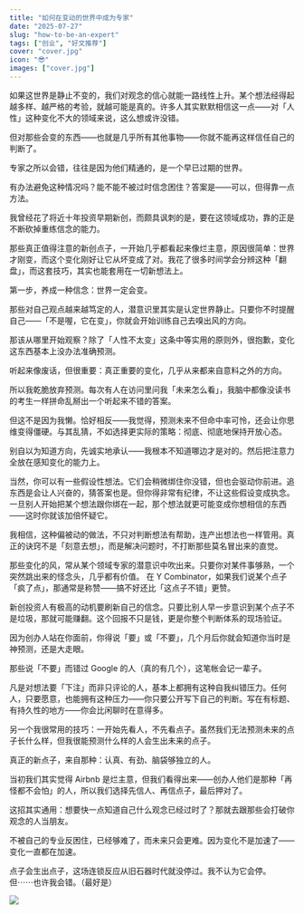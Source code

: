 ```yaml
---
title: "如何在变动的世界中成为专家"
date: "2025-07-27"
slug: "how-to-be-an-expert"
tags: ["创业", "好文推荐"]
cover: "cover.jpg"
icon: "😎"
images: ["cover.jpg"]
---
```

如果这世界是静止不变的，我们对观念的信心就能一路线性上升。某个想法经得起越多样、越严格的考验，就越可能是真的。许多人其实默默相信这一点——对「人性」这种变化不大的领域来说，这么想或许没错。



但对那些会变的东西——也就是几乎所有其他事物——你就不能再这样信任自己的判断了。



专家之所以会错，往往是因为他们精通的，是一个早已过期的世界。



有办法避免这种情况吗？能不能不被过时信念困住？答案是——可以，但得靠一点方法。



我曾经花了将近十年投资早期新创，而颇具讽刺的是，要在这领域成功，靠的正是不断砍掉重练信念的能力。



那些真正值得注意的新创点子，一开始几乎都看起来像烂主意，原因很简单：世界才刚变，而这个变化刚好让它从坏变成了对。我花了很多时间学会分辨这种「翻盘」，而这套技巧，其实也能套用在一切新想法上。



第一步，养成一种信念：世界一定会变。



那些对自己观点越来越笃定的人，潜意识里其实是认定世界静止。只要你不时提醒自己——「不是喔，它在变」，你就会开始训练自己去嗅出风的方向。



那该从哪里开始观察？除了「人性不太变」这条中等实用的原则外，很抱歉，变化这东西基本上没办法准确预测。



听起来像废话，但很重要：真正重要的变化，几乎从来都来自意料之外的方向。



所以我乾脆放弃预测。每次有人在访问里问我「未来怎么看」，我脑中都像没读书的考生一样拼命乱掰出一个听起来不错的答案。



但这不是因为我懒。恰好相反——我觉得，预测未来不但命中率可怜，还会让你思维变得僵硬。与其乱猜，不如选择更实际的策略：彻底、彻底地保持开放心态。



别自以为知道方向，先诚实地承认——我根本不知道哪边才是对的。然后把注意力全放在感知变化的能力上。



当然，你可以有一些假设性想法。它们会稍微绑住你没错，但也会驱动你前进。追东西是会让人兴奋的，猜答案也是。但你得非常有纪律，不让这些假设变成执念。
一旦别人开始把某个想法跟你绑在一起，那个想法就更可能变成你想相信的东西——这时你就该加倍怀疑它。



我相信，这种偏被动的做法，不只对判断想法有帮助，连产出想法也一样管用。真正的诀窍不是「刻意去想」，而是解决问题时，不打断那些莫名冒出来的直觉。



那些变化的风，常从某个领域专家的潜意识中吹出来。只要你对某件事够熟，一个突然跳出来的怪念头，几乎都有价值。
在 Y Combinator，如果我们说某个点子「疯了点」，那通常是称赞——搞不好还比「这点子不错」更赞。



新创投资人有极高的动机要刷新自己的信念。只要比别人早一步意识到某个点子不是垃圾，那就可能赚翻。这个回报不只是钱，更是你整个判断体系的现场验证。



因为创办人站在你面前，你得说「要」或「不要」，几个月后你就会知道你当时是神预测，还是大走眼。



那些说「不要」而错过 Google 的人（真的有几个），这笔帐会记一辈子。



凡是对想法要「下注」而非只评论的人，基本上都拥有这种自我纠错压力。任何人，只要愿意，也能拥有这种压力——你只要公开写下自己的判断。写在有标题、有持久性的地方——你会比闲聊时在意得多。



另一个我很常用的技巧：一开始先看人，不先看点子。虽然我们无法预测未来的点子长什么样，但我很能预测什么样的人会生出未来的点子。



真正的新点子，来自那种：认真、有劲、脑袋够独立的人。



当初我们其实觉得 Airbnb 是烂主意，但我们看得出来——创办人他们是那种「再怪都不会怕」的人，所以我们选择先信人、再信点子，最后押对了。



这招其实通用：想要快一点知道自己什么观念已经过时了？那就去跟那些会打破你观念的人当朋友。



不被自己的专业反困住，已经够难了，而未来只会更难。因为变化不是加速了——变化一直都在加速。



点子会生出点子，这场连锁反应从旧石器时代就没停过。我不认为它会停。
但⋯⋯也许我会错。（最好是）




![](https://prod-files-secure.s3.us-west-2.amazonaws.com/112d0858-5090-4d34-a606-b75eb8d65fd2/46476355-9cf3-4e99-9b7a-3531bc426380/1000202064.png?X-Amz-Algorithm=AWS4-HMAC-SHA256&X-Amz-Content-Sha256=UNSIGNED-PAYLOAD&X-Amz-Credential=ASIAZI2LB466SKKKNOLX%2F20250826%2Fus-west-2%2Fs3%2Faws4_request&X-Amz-Date=20250826T035803Z&X-Amz-Expires=3600&X-Amz-Security-Token=IQoJb3JpZ2luX2VjEBQaCXVzLXdlc3QtMiJHMEUCIQCH9s%2FR56E81dcwRlqVRglgB60DQn8R1Xij7HSMuikxdgIgbuV7G%2BqFaVJPp2DgUaXkjpawE506A1X2gO3Jg6PyPdMq%2FwMIbRAAGgw2Mzc0MjMxODM4MDUiDACXUvyc7pErrKOMTCrcA5jlKF8TSoWhOehVBndICM8JaalQYlUXVkfviDPjBU3BTJ%2F1iLcVAMyukyYn0SFG6K89Xw9PEsMtarWDER3ocjaJx84anvKfugguyjESq9fPw6PZhlcWYj8wtO%2BQ4HPvkvFkQpVotWZgEJPaZ6KYtX4kGZS6yme09UmOW96mXXaFA8uuYPD0%2B5rOvUzMys2PZjwXSzzuWs%2FvZpMR8nIpGdA2mS0No%2FHVulasExE0mZN0gvfsjdQ6oLCtDAvCw%2BV01%2FxCGFqHtS87Fw0dOCavVDH5SII5%2FOJJzwC2a1PPKdZW05FiNpez3%2BZEokR3R%2BBtsXOoGL3UGMmrQt0NcC2VyJzC7he8etIUZZiwyN15vafwl%2FZ7%2BoE2IS%2F2h72gNX2YMrN5tLJPdFFL1Kcrihmgi3YaxGX4w4Ls1G3NIixudgFi99RYcbjt2DEG1T4IveX%2BD7S6oaNaWzytEd708qFm8VbpJN0yMFFBsvLASVEA%2BdbWpU%2FwaTK5vaVqKWltQ%2FOAzwVgXWaEz0klL13djcFx3WpSeKevqKpkFOOGpbMbLARcF%2Fv51TLEKUu31fI5R%2FdNSTqzHE2w8ZgKnwn9J5blOHxBqF0Z%2Bn8PE%2FdKyi%2F%2FkX5K9DaSA6Sp0urqNbVAMMnZtMUGOqUBUdBJGbSk2sgQ%2BsA8Wj8C9sqO2Kn1zG8uPKfPC0Se8yzaVYaIK9bhK12Y2OwZ0yMl5deC9obUqWelUQ3Gd3ktFKACe5R4dc88wyWsNXu4qrqG16plJCWRJZaNNYhz42KBeGo2rYlNWsPKNTByNDPg90jYAy5eAIR1XhYJPuUmQIYIqdlJURItdu3MSf6kCGCvwHuoMIWcLbF3%2BLLVO4lYJB3tOkqs&X-Amz-Signature=681fb4bfbb17a479d9895b7bf2cf89d2a9827cb9661dfbd065a3cfdde47f0911&X-Amz-SignedHeaders=host&x-amz-checksum-mode=ENABLED&x-id=GetObject)

